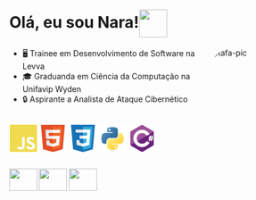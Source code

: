 # Olá, eu sou Nara!<img align="center" height="50" width="50" src="https://i.pinimg.com/originals/34/53/cc/3453cc388407589b0f9d9645511a0d5e.gif">

 <img align="right" alt="Rafa-pic" height="150" width="150" style="border-radius:50px;" src="https://i.pinimg.com/564x/a5/ee/7c/a5ee7c7b4c6bd5a9ff0e38bb1b05c405.jpg">
 
- 🖥️ Trainee em Desenvolvimento de Software na Levva
- 🎓 Graduanda em Ciência da Computação na Unifavip Wyden 
- 🔒 Aspirante a Analista de Ataque Cibernético 
<b>


<div style="display: inline_block"><br>
  <img align="center" alt="Rafa-Js" height="50" width="50" src="https://raw.githubusercontent.com/devicons/devicon/master/icons/javascript/javascript-plain.svg">
  <img align="center" alt="Rafa-HTML" height="50" width="50" src="https://raw.githubusercontent.com/devicons/devicon/master/icons/html5/html5-original.svg">
  <img align="center" alt="Rafa-CSS" height="50" width="50" src="https://raw.githubusercontent.com/devicons/devicon/master/icons/css3/css3-original.svg">
  <img align="center" alt="Rafa-Python" height="50" width="50" src="https://raw.githubusercontent.com/devicons/devicon/master/icons/python/python-original.svg">
  <img align="center" alt="Rafa-Csharp" height="50" width="50" src="https://raw.githubusercontent.com/devicons/devicon/master/icons/csharp/csharp-original.svg">
  
</div>

  ##

<div>
<a href="https://www.instagram.com/umahackerdobem/" target="_blank"> <img align="center" height="40" width="50" src="https://raw.githubusercontent.com/maurodesouza/profile-readme-generator/master/src/assets/icons/social/instagram/default.svg" target="_blank"></a>
  <a href="umahackerdobem@gmail.com"><img align="center" height="40" width="50" src="https://user-images.githubusercontent.com/5141132/50740364-7ea80880-1217-11e9-8faf-2348e31beedd.png" target="_blank"></a>
  <a href="https://www.linkedin.com/in/umahackerdobem/" target="_blank"> <img align="center" height="40" width="50" src="https://raw.githubusercontent.com/maurodesouza/profile-readme-generator/master/src/assets/icons/social/linkedin/default.svg" target="_blank"></a> 
  
</div>
